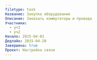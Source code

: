 ```yaml
---
filetype: task
Название: Закупка оборудование
Описание: Заказать коммутаторы и провода
Участники:
  - уч1
  - уч2
Начало: 2025-04-01
Дедлайн: 2015-04-20
Завершена: true
Проект: Настройка связи
---
```

